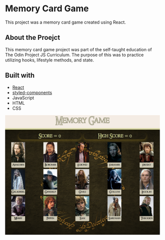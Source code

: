 # Memory Card Game

This project was a memory card game created using React.

## About the Proejct

This memory card game project was part of the self-taught education of The Odin Project JS Curriculum.  The purpose of this was to practice utilizing hooks, lifestyle methods, and state.  

## Built with

- [React](https://reactjs.org/)
- [styled-components](https://styled-components.com/)
- JavaScript
- HTML
- CSS

![main](/src/images/main.png?raw=true)
